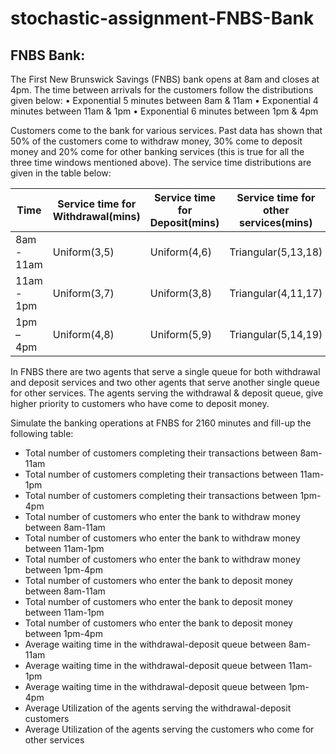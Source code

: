# stochastic-assignment-FNBS-Bank
## FNBS Bank:

The First New Brunswick Savings (FNBS) bank opens at 8am and closes at 4pm. The time between arrivals
for the customers follow the distributions given below:
• Exponential 5 minutes between 8am & 11am
• Exponential 4 minutes between 11am & 1pm
• Exponential 6 minutes between 1pm & 4pm

Customers come to the bank for various services. Past data has shown that 50% of the customers come to
withdraw money, 30% come to deposit money and 20% come for other banking services (this is true for all
the three time windows mentioned above). The service time distributions are given in the table below:

Time|Service time for Withdrawal(mins)|Service time for Deposit(mins)|Service time for other services(mins)
------------|-------------------|-------------------|-------------------
8am - 11am| Uniform(3,5)| Uniform(4,6)| Triangular(5,13,18)
11am - 1pm| Uniform(3,7)| Uniform(3,8)| Triangular(4,11,17)
1pm – 4pm| Uniform(4,8)| Uniform(5,9)| Triangular(5,14,19)

In FNBS there are two agents that serve a single queue for both withdrawal and deposit services and two
other agents that serve another single queue for other services. The agents serving the withdrawal & deposit
queue, give higher priority to customers who have come to deposit money.

Simulate the banking operations at FNBS for 2160 minutes and fill-up the following table:
- Total number of customers completing their transactions between 8am-11am
- Total number of customers completing their transactions between 11am-1pm
- Total number of customers completing their transactions between 1pm-4pm
- Total number of customers who enter the bank to withdraw money between 8am-11am
- Total number of customers who enter the bank to withdraw money between 11am-1pm
- Total number of customers who enter the bank to withdraw money between 1pm-4pm
- Total number of customers who enter the bank to deposit money between 8am-11am
- Total number of customers who enter the bank to deposit money between 11am-1pm
- Total number of customers who enter the bank to deposit money between 1pm-4pm
- Average waiting time in the withdrawal-deposit queue between 8am-11am
- Average waiting time in the withdrawal-deposit queue between 11am-1pm
- Average waiting time in the withdrawal-deposit queue between 1pm-4pm
- Average Utilization of the agents serving the withdrawal-deposit customers
- Average Utilization of the agents serving the customers who come for other services
